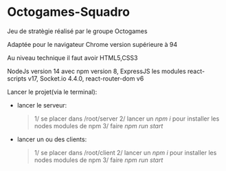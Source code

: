# Octogames-Squadro

Jeu de stratègie réalisé par le groupe Octogames

Adaptée pour le navigateur Chrome version supérieure à 94


Au niveau technique il faut avoir
HTML5,CSS3

NodeJs version 14 avec npm version 8,
ExpressJS
les modules react-scripts v17, Socket.io 4.4.0, react-router-dom v6


Lancer le projet(via le terminal):
- lancer le serveur: 
    >1/ se placer dans /root/server
    >2/ lancer un *npm i* pour installer les nodes modules de npm
    >3/ faire *npm run start* 
    
- lancer un ou des clients:
    >1/ se placer dans /root/client
    >2/ lancer un *npm i* pour installer les nodes modules de npm
    >3/ faire *npm run start* 
